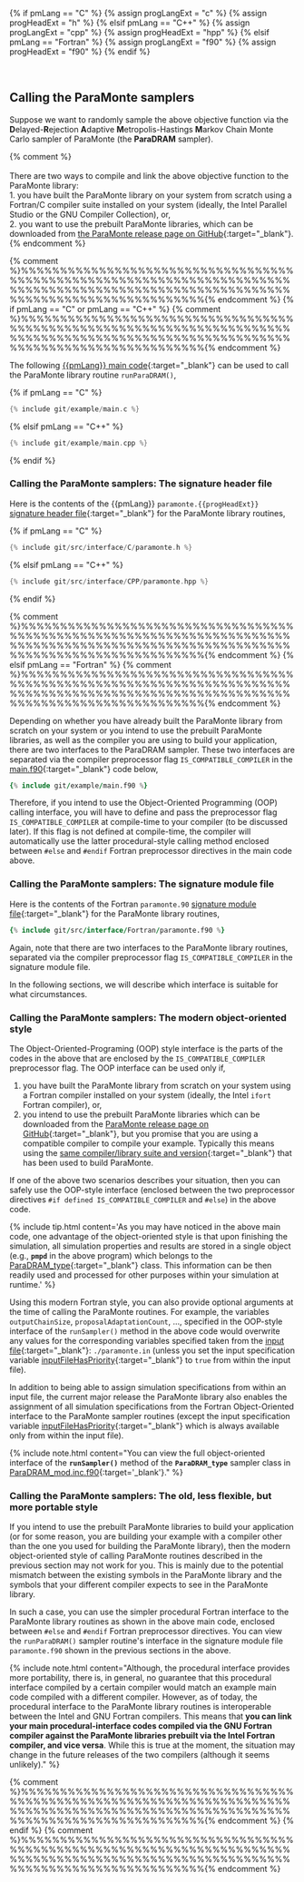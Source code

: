 {% if pmLang == "C" %}
    {% assign progLangExt = "c" %}
    {% assign progHeadExt = "h" %}
{% elsif pmLang == "C++" %}
    {% assign progLangExt = "cpp" %}
    {% assign progHeadExt = "hpp" %}
{% elsif pmLang == "Fortran" %}
    {% assign progLangExt = "f90" %}
    {% assign progHeadExt = "f90" %}
{% endif %}

<br>

## Calling the ParaMonte samplers  

Suppose we want to randomly sample the above objective function via the **D**elayed-**R**ejection **A**daptive **M**etropolis-Hastings **M**arkov Chain Monte Carlo sampler of ParaMonte (the **ParaDRAM** sampler).  

{% comment %}
    <a name="linking-methods"></a><br><br>
    There are two ways to compile and link the above objective function to the ParaMonte library:  
    1. you have built the ParaMonte library on your system from scratch using a Fortran/C compiler suite installed on your system (ideally, the Intel Parallel Studio or the GNU Compiler Collection), or,  
    2. you want to use the prebuilt ParaMonte libraries, which can be downloaded from [the ParaMonte release page on GitHub]({{site.currentRelease}}){:target="_blank"}.    
{% endcomment %}

{% comment %}%%%%%%%%%%%%%%%%%%%%%%%%%%%%%%%%%%%%%%%%%%%%%%%%%%%%%%%%%%%%%%%%%%%%%%%%%%%%%%%%%%%%%%%%%%%%%%%%%%%%%%%%%%%%%%%%%%%%%%%%%%%%%%%%%%%%{% endcomment %}
{% if pmLang == "C" or pmLang == "C++" %}
{% comment %}%%%%%%%%%%%%%%%%%%%%%%%%%%%%%%%%%%%%%%%%%%%%%%%%%%%%%%%%%%%%%%%%%%%%%%%%%%%%%%%%%%%%%%%%%%%%%%%%%%%%%%%%%%%%%%%%%%%%%%%%%%%%%%%%%%%%{% endcomment %}

The following [{{pmLang}} main code](https://raw.githubusercontent.com/cdslaborg/paramonte/main/example/main.{{progLangExt}}){:target="_blank"} can be used to call the ParaMonte library routine `runParaDRAM()`,  

{% if pmLang == "C" %}
```c
{% include git/example/main.c %}
```
{% elsif pmLang == "C++" %}
```cpp
{% include git/example/main.cpp %}
```
{% endif %}

### Calling the ParaMonte samplers: The signature header file  

Here is the contents of the {{pmLang}} `paramonte.{{progHeadExt}}` [signature header file](https://raw.githubusercontent.com/cdslaborg/paramonte/main/src/interface/{{pmLang}}/paramonte.{{progHeadExt}}){:target="_blank"} for the ParaMonte library routines,  

{% if pmLang == "C" %}
```c
{% include git/src/interface/C/paramonte.h %}
```
{% elsif pmLang == "C++" %}
```cpp
{% include git/src/interface/CPP/paramonte.hpp %}
```
{% endif %}

{% comment %}%%%%%%%%%%%%%%%%%%%%%%%%%%%%%%%%%%%%%%%%%%%%%%%%%%%%%%%%%%%%%%%%%%%%%%%%%%%%%%%%%%%%%%%%%%%%%%%%%%%%%%%%%%%%%%%%%%%%%%%%%%%%%%%%%%%%{% endcomment %}
{% elsif pmLang == "Fortran" %}
{% comment %}%%%%%%%%%%%%%%%%%%%%%%%%%%%%%%%%%%%%%%%%%%%%%%%%%%%%%%%%%%%%%%%%%%%%%%%%%%%%%%%%%%%%%%%%%%%%%%%%%%%%%%%%%%%%%%%%%%%%%%%%%%%%%%%%%%%%{% endcomment %}

Depending on whether you have already built the ParaMonte library from scratch on your system or you intend to use the prebuilt ParaMonte libraries, as well as the compiler you are using to build your application, there are two interfaces to the ParaDRAM sampler. These two interfaces are separated via the compiler preprocessor flag `IS_COMPATIBLE_COMPILER` in the [main.f90](https://raw.githubusercontent.com/cdslaborg/paramonte/main/example/main.f90){:target="_blank"} code below,  

```fortran
{% include git/example/main.f90 %}
```  

Therefore, if you intend to use the Object-Oriented Programming (OOP) calling interface, you will have to define and pass the preprocessor flag `IS_COMPATIBLE_COMPILER` at compile-time to your compiler (to be discussed later). If this flag is not defined at compile-time, the compiler will automatically use the latter procedural-style calling method enclosed between `#else` and `#endif` Fortran preprocessor directives in the main code above.  

### Calling the ParaMonte samplers: The signature module file  

Here is the contents of the Fortran `paramonte.90` [signature module file](https://raw.githubusercontent.com/cdslaborg/paramonte/main/src/interface/Fortran/paramonte.f90){:target="_blank"} for the ParaMonte library routines,  

```fortran
{% include git/src/interface/Fortran/paramonte.f90 %}
```

Again, note that there are two interfaces to the ParaMonte library routines, separated via the compiler preprocessor flag `IS_COMPATIBLE_COMPILER` in the signature module file.  

In the following sections, we will describe which interface is suitable for what circumstances.  

### Calling the ParaMonte samplers: The modern object-oriented style  

The Object-Oriented-Programing (OOP) style interface is the parts of the codes in the above that are enclosed by the `IS_COMPATIBLE_COMPILER` preprocessor flag. The OOP interface can be used only if,  

1. you have built the ParaMonte library from scratch on your system using a Fortran compiler installed on your system (ideally, the Intel `ifort` Fortran compiler), or,  
2. you intend to use the prebuilt ParaMonte libraries which can be downloaded from the [ParaMonte release page on GitHub]({{site.currentRelease}}){:target="_blank"}, but you promise that you are using a compatible compiler to compile your example. Typically this means using the [same compiler/library suite and version](https://github.com/cdslaborg/paramonte/blob/main/CHANGES.md){:target="_blank"} that has been used to build ParaMonte.  

If one of the above two scenarios describes your situation, then you can safely use the OOP-style interface (enclosed between the two preprocessor directives `#if defined IS_COMPATIBLE_COMPILER` and `#else`) in the above code.  

{% include tip.html content='As you may have noticed in the above main code, one advantage of the object-oriented style is that upon finishing the simulation, all simulation properties and results are stored in a single object (e.g., **`pmpd`** in the above program) which belongs to the [ParaDRAM_type](https://github.com/cdslaborg/paramonte/blob/main/src/kernel/ParaXXXX_mod.inc.f90){:target="_blank"} class. This information can be then readily used and processed for other purposes within your simulation at runtime.' %}

Using this modern Fortran style, you can also provide optional arguments at the time of calling the ParaMonte routines. For example, the variables `outputChainSize`, `proposalAdaptationCount`, ..., specified in the OOP-style interface of the `runSampler()` method in the above code would overwrite any values for the corresponding variables specified taken from the [input file](https://raw.githubusercontent.com/cdslaborg/paramonte/main/example/{{pmExam}}/input/paramonte.in){:target="_blank"}: `./paramonte.in` (unless you set the input specification variable [inputFileHasPriority](../../../usage/sampling/paradram/specifications/#inputfilehaspriority){:target="_blank"} to `true` from within the input file).  

In addition to being able to assign simulation specifications from within an input file, the current major release the ParaMonte library also enables the assignment of all simulation specifications from the Fortran Object-Oriented interface to the ParaMonte sampler routines (except the input specification variable [inputFileHasPriority](../../../usage/sampling/paradram/specifications/#inputfilehaspriority){:target="_blank"} which is always available only from within the input file).  

{% include note.html content="You can view the full object-oriented interface of the **`runSampler()`** method of the **`ParaDRAM_type`** sampler class in [ParaDRAM_mod.inc.f90](https://github.com/cdslaborg/paramonte/blob/main/src/kernel/ParaXXXX_mod.inc.f90){:target='_blank'}." %}

### Calling the ParaMonte samplers: The old, less flexible, but more portable style  

If you intend to use the prebuilt ParaMonte libraries to build your application (or for some reason, you are building your example with a compiler other than the one you used for building the ParaMonte library), then the modern object-oriented style of calling ParaMonte routines described in the previous section may not work for you. This is mainly due to the potential mismatch between the existing symbols in the ParaMonte library and the symbols that your different compiler expects to see in the ParaMonte library.  

In such a case, you can use the simpler procedural Fortran interface to the ParaMonte library routines as shown in the above main code, enclosed between `#else` and `#endif` Fortran preprocessor directives. You can view the `runParaDRAM()` sampler routine's interface in the signature module file `paramonte.f90` shown in the previous sections in the above.

{% include note.html content="Although, the procedural interface provides more portability, there is, in general, no guarantee that this procedural interface compiled by a certain compiler would match an example main code compiled with a different compiler. However, as of today, the procedural interface to the ParaMonte library routines is interoperable between the Intel and GNU Fortran compilers. This means that **you can link your main procedural-interface codes compiled via the GNU Fortran compiler against the ParaMonte libraries prebuilt via the Intel Fortran compiler, and vice versa**. While this is true at the moment, the situation may change in the future releases of the two compilers (although it seems unlikely)." %}  

{% comment %}%%%%%%%%%%%%%%%%%%%%%%%%%%%%%%%%%%%%%%%%%%%%%%%%%%%%%%%%%%%%%%%%%%%%%%%%%%%%%%%%%%%%%%%%%%%%%%%%%%%%%%%%%%%%%%%%%%%%%%%%%%%%%%%%%%%%{% endcomment %}
{% endif %}
{% comment %}%%%%%%%%%%%%%%%%%%%%%%%%%%%%%%%%%%%%%%%%%%%%%%%%%%%%%%%%%%%%%%%%%%%%%%%%%%%%%%%%%%%%%%%%%%%%%%%%%%%%%%%%%%%%%%%%%%%%%%%%%%%%%%%%%%%%{% endcomment %}
